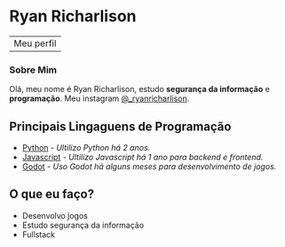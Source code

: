 # Ryan Richarlison

<table>
<tr>
<td>
  Meu perfil
</td>
</tr>
</table>

### Sobre Mim

Olá, meu nome é Ryan Richarlison, estudo **segurança da informação** e **programação**.
Meu instagram [@\_ryanricharlison](https://www.instagram.com/_ryanricharlison/).

## Principais Lingaguens de Programação

- [Python](https://www.python.org/) - *Ultilizo Python há 2 anos.*
- [Javascript]() - *Ultilizo Javascript há 1 ano para backend e frontend.*
- [Godot](https://godotengine.org/) - *Uso Godot há alguns meses para desenvolvimento de jogos.*


## O que eu faço?
- Desenvolvo jogos
- Estudo segurança da informação
- Fullstack
